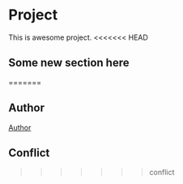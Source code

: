 # Project
This is awesome project.
<<<<<<< HEAD
## Some new section here
=======

## Author
[Author](author.md)

## Conflict
>>>>>>> conflict
